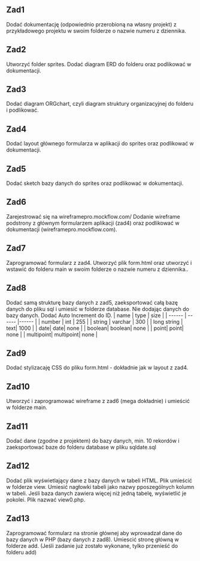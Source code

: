 ## Zad1
Dodać dokumentację (odpowiednio przerobioną na własny projekt) z przykładowego projektu w swoim folderze o nazwie numeru z dziennika.
## Zad2
Utworzyć folder sprites. Dodać diagram ERD do folderu oraz podlikować w dokumentacji.
## Zad3
Dodać diagram ORGchart, czyli diagram struktury organizacyjnej do folderu i podlikować.
## Zad4
Dodać layout głównego formularza w aplikacji do sprites oraz podlikować w dokumentacji.
## Zad5
Dodać sketch bazy danych do sprites oraz podlikować w dokumentacji.
## Zad6
Zarejestrować się na wireframepro.mockflow.com/
Dodanie wireframe podstrony z głównym formularzem aplikacji (zad4) oraz podlikować w dokumentacji (wireframepro.mockflow.com).
## Zad7
Zaprogramować formularz z zad4. Utworzyć plik form.html oraz utworzyć i wstawić do folderu main w swoim folderze o nazwie numeru z dziennika..
## Zad8
Dodać samą strukturę bazy danych z zad5, zaeksportować całą bazę danych do pliku sql i umiesić w folderze database. Nie dodając danych do bazy danych. Dodać Auto Increment do ID.
| name | type | size |
| ------ | ------ |------ |
| number | int | 255 |
| string | varchar | 300 |
| long string | text| 1000 |
| date| date| none |
| boolean| boolean| none |
| point| point| none |
| multipoint| multipoint| none |
## Zad9
Dodać stylizacaję CSS do pliku form.html - dokładnie jak w layout z zad4.
## Zad10
Utworzyć i zaprogramować wireframe z zad6 (mega dokładnie) i umieścić w folderze main.
## Zad11
Dodać dane (zgodne z projektem) do bazy danych, min. 10 rekordów i zaeksportować baze do folderu database w pliku sqldate.sql
## Zad12
Dodać plik wyświetlający dane z bazy danych w tabeli HTML. Plik umieścić w folderze view. Umiesić nagłowki tabeli jako nazwy pposzególnych kolumn w tabeli. Jeśli baza danych zawiera więcej niż jedną tabelę, wyświetlić je pokolei. Plik nazwać view0.php. 
## Zad13
Zaprogramować formularz na stronie głównej aby wprowadzał dane do bazy danych w PHP (bazy danych z zad8). Umiescić stronę główną w folderze add. (Jeśli zadanie już zostało wykonane, tylko przenieść do folderu add)
